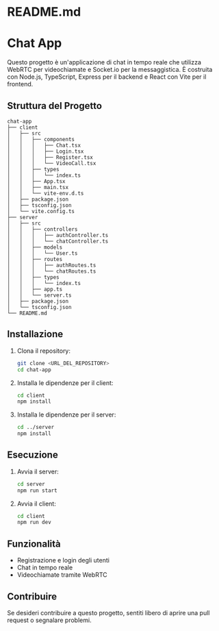 # README.md

# Chat App

Questo progetto è un'applicazione di chat in tempo reale che utilizza WebRTC per videochiamate e Socket.io per la messaggistica. È costruita con Node.js, TypeScript, Express per il backend e React con Vite per il frontend.

## Struttura del Progetto

```
chat-app
├── client
│   ├── src
│   │   ├── components
│   │   │   ├── Chat.tsx
│   │   │   ├── Login.tsx
│   │   │   ├── Register.tsx
│   │   │   └── VideoCall.tsx
│   │   ├── types
│   │   │   └── index.ts
│   │   ├── App.tsx
│   │   ├── main.tsx
│   │   └── vite-env.d.ts
│   ├── package.json
│   ├── tsconfig.json
│   └── vite.config.ts
├── server
│   ├── src
│   │   ├── controllers
│   │   │   ├── authController.ts
│   │   │   └── chatController.ts
│   │   ├── models
│   │   │   └── User.ts
│   │   ├── routes
│   │   │   ├── authRoutes.ts
│   │   │   └── chatRoutes.ts
│   │   ├── types
│   │   │   └── index.ts
│   │   ├── app.ts
│   │   └── server.ts
│   ├── package.json
│   └── tsconfig.json
└── README.md
```

## Installazione

1. Clona il repository:
   ```bash
   git clone <URL_DEL_REPOSITORY>
   cd chat-app
   ```

2. Installa le dipendenze per il client:
   ```bash
   cd client
   npm install
   ```

3. Installa le dipendenze per il server:
   ```bash
   cd ../server
   npm install
   ```

## Esecuzione

1. Avvia il server:
   ```bash
   cd server
   npm run start
   ```

2. Avvia il client:
   ```bash
   cd client
   npm run dev
   ```

## Funzionalità

- Registrazione e login degli utenti
- Chat in tempo reale
- Videochiamate tramite WebRTC

## Contribuire

Se desideri contribuire a questo progetto, sentiti libero di aprire una pull request o segnalare problemi.